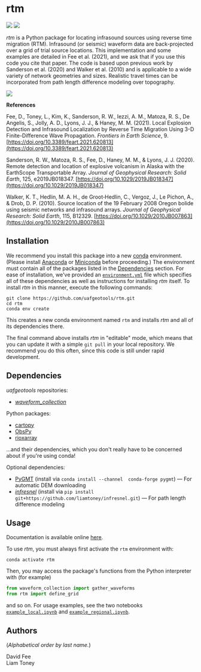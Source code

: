 rtm
===

[![](https://readthedocs.org/projects/uaf-rtm/badge/?version=master)](https://uaf-rtm.readthedocs.io/en/master/)
[![](https://mybinder.org/badge_logo.svg)](https://mybinder.org/v2/gh/uafgeotools/rtm/HEAD)

_rtm_ is a Python package for locating infrasound sources using reverse time
migration (RTM). Infrasound (or seismic) waveform data are back-projected over
a grid of trial source locations. This implementation and some examples are
detailed in Fee et al. (2021), and we ask that if you use this code you cite
that paper. The code is based upon previous work by Sanderson et al. (2020) and
Walker et al. (2010) and is applicable to a wide variety of network geometries
and sizes. Realistic travel times can be incorporated from path length difference
modeling over topography.

![](example_local_slice_master.png)

**References**

Fee, D., Toney, L., Kim, K., Sanderson, R. W., Iezzi, A. M., Matoza, R. S.,
De Angelis, S., Jolly, A. D., Lyons, J. J., & Haney, M. M. (2021). Local
Explosion Detection and Infrasound Localization by Reverse Time Migration Using
3-D Finite-Difference Wave Propagation. _Frontiers in Earth Science_, 9.
[https://doi.org/10.3389/feart.2021.620813](https://doi.org/10.3389/feart.2021.620813)

Sanderson, R. W., Matoza, R. S., Fee, D., Haney, M. M., & Lyons, J. J. (2020).
Remote detection and location of explosive volcanism in Alaska with the
EarthScope Transportable Array. _Journal of Geophysical Research: Solid Earth_,
125, e2019JB018347.
[https://doi.org/10.1029/2019JB018347](https://doi.org/10.1029/2019JB018347)

Walker, K. T., Hedlin, M. A. H., de Groot‐Hedlin, C., Vergoz, J., Le Pichon,
A., & Drob, D. P. (2010). Source location of the 19 February 2008 Oregon bolide
using seismic networks and infrasound arrays. _Journal of Geophysical Research:
Solid Earth_, 115, B12329.
[https://doi.org/10.1029/2010JB007863](https://doi.org/10.1029/2010JB007863)

Installation
------------

We recommend you install this package into a new
[conda](https://docs.conda.io/projects/conda/en/latest/index.html) environment.
(Please install [Anaconda](https://www.anaconda.com/products/individual) or
[Miniconda](https://docs.conda.io/en/latest/miniconda.html) before proceeding.)
The environment must contain all of the packages listed in the
[Dependencies](#dependencies) section. For ease of installation, we've provided
an
[`environment.yml`](https://github.com/uafgeotools/rtm/blob/master/environment.yml)
file which specifies all of these dependencies as well as instructions for
installing _rtm_ itself. To install _rtm_ in this manner, execute the following
commands:
```
git clone https://github.com/uafgeotools/rtm.git
cd rtm
conda env create
```
This creates a new conda environment named `rtm` and installs _rtm_ and all of
its dependencies there.

The final command above installs _rtm_ in "editable" mode, which means that you
can update it with a simple `git pull` in your local repository. We recommend
you do this often, since this code is still under rapid development.

Dependencies
------------

_uafgeotools_ repositories:

* [_waveform_collection_](https://github.com/uafgeotools/waveform_collection)

Python packages:

* [cartopy](https://scitools.org.uk/cartopy/docs/latest/)
* [ObsPy](https://docs.obspy.org/)
* [rioxarray](https://corteva.github.io/rioxarray/stable/)

...and their dependencies, which you don't really have to be concerned about if
you're using conda!

Optional dependencies:

* [PyGMT](https://www.pygmt.org/latest/) (install via `conda install --channel 
  conda-forge pygmt`) — For automatic DEM downloading
* [*infresnel*](https://infresnel.readthedocs.io/en/latest/) (install via `pip install
  git+https://github.com/liamtoney/infresnel.git`) — For path length difference modeling

Usage
-----

Documentation is available online
[here](https://uaf-rtm.readthedocs.io/en/master/).

To use _rtm_, you must always first activate the `rtm` environment with:
```
conda activate rtm
```
Then, you may access the package's functions from the Python interpreter with
(for example)
```python
from waveform_collection import gather_waveforms
from rtm import define_grid
```
and so on. For usage examples, see the two notebooks
[`example_local.ipynb`](https://github.com/uafgeotools/rtm/blob/master/example_local.ipynb)
and
[`example_regional.ipynb`](https://github.com/uafgeotools/rtm/blob/master/example_regional.ipynb).

Authors
-------

(_Alphabetical order by last name._)

David Fee<br>
Liam Toney
